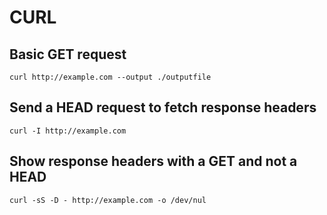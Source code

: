 # CURL

## Basic GET request

`curl http://example.com --output ./outputfile`

## Send a HEAD request to fetch response headers

`curl -I http://example.com`

## Show response headers with a GET and not a HEAD

`curl -sS -D - http://example.com -o /dev/nul`

